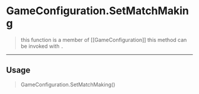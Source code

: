 # GameConfiguration.SetMatchMaking
> this function is a member of [[GameConfiguration]]
> this method can be invoked with `.`
-----
## Usage
> GameConfiguration.SetMatchMaking()
